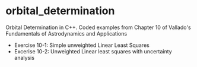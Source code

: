 # orbital_determination
Orbital Determination in C++. Coded examples from Chapter 10 of Vallado's Fundamentals of Astrodynamics and Applications

- Exercise 10-1: Simple unweighted Linear Least Squares
- Excerise 10-2: Unweighted Linear least squares with uncertainty analysis
